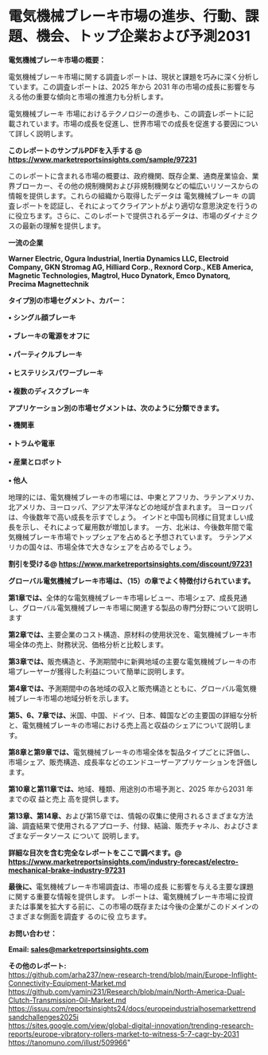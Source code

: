 # 電気機械ブレーキ市場の進歩、行動、課題、機会、トップ企業および予測2031

<strong><b>電気機械ブレーキ市場の概要：</b></strong>

電気機械ブレーキ市場に関する調査レポートは、現状と課題を巧みに深く分析しています。この調査レポートは、2025 年から 2031 年の市場の成長に影響を与える他の重要な傾向と市場の推進力も分析します。

電気機械ブレーキ 市場におけるテクノロジーの進歩も、この調査レポートに記載されています。市場の成長を促進し、世界市場での成長を促進する要因について詳しく説明します。

<strong>このレポートのサンプルPDFを入手する @ <a href=https://www.marketreportsinsights.com/sample/97231>https://www.marketreportsinsights.com/sample/97231</a></strong>

このレポートに含まれる市場の概要は、政府機関、既存企業、通商産業協会、業界ブローカー、その他の規制機関および非規制機関などの幅広いリソースからの情報を提供します。これらの組織から取得したデータは 電気機械ブレーキ の調査レポートを認証し、それによってクライアントがより適切な意思決定を行うのに役立ちます。さらに、このレポートで提供されるデータは、市場のダイナミクスの最新の理解を提供します。

<strong>一流の企業</strong>

<strong><b>Warner Electric, Ogura Industrial, Inertia Dynamics LLC, Electroid Company, GKN Stromag AG, Hilliard Corp., Rexnord Corp., KEB America, Magnetic Technologies, Magtrol, Huco Dynatork, Emco Dynatorq, Precima Magnettechnik</b></strong>

<strong><b>タイプ別の市場セグメント、カバー：</b></strong>

<strong>• シングル顔ブレーキ<br><br>• ブレーキの電源をオフに<br><br>• パーティクルブレーキ<br><br>• ヒステリシスパワーブレーキ<br><br>• 複数のディスクブレーキ</strong>

<strong><b>アプリケーション別の市場セグメントは、次のように分類できます。</b></strong>

<strong>• 機関車<br><br>• トラムや電車<br><br>• 産業とロボット<br><br>• 他人</strong>

 地理的には、電気機械ブレーキの市場には、中東とアフリカ、ラテンアメリカ、北アメリカ、ヨーロッパ、アジア太平洋などの地域が含まれます。 ヨーロッパは、今後数年で高い成長を示すでしょう。 インドと中国も同様に目覚ましい成長を示し、それによって雇用数が増加します。 一方、北米は、今後数年間で電気機械ブレーキ市場でトップシェアを占めると予想されています。 ラテンアメリカの国々は、市場全体で大きなシェアを占めるでしょう。

<strong>割引を受ける@ <a href=https://www.marketreportsinsights.com/discount/97231>https://www.marketreportsinsights.com/discount/97231</a></strong>

<strong><b>グローバル電気機械ブレーキ市場は、（15）の章でよく特徴付けられています。</b></strong>

<strong><b>第</b></strong><strong><b>1章では、</b></strong>全体的な電気機械ブレーキ市場レビュー、市場シェア、成長見通し、グローバル電気機械ブレーキ市場に関連する製品の専門分野について説明します

<strong><b>第2章では、</b></strong>主要企業のコスト構造、原材料の使用状況を、電気機械ブレーキ市場全体の売上、財務状況、価格分析と比較します。

<strong><b>第3章では、</b></strong>販売構造と、予測期間中に新興地域の主要な電気機械ブレーキの市場プレーヤーが獲得した利益について簡単に説明します。

<strong><b>第4章では、</b></strong>予測期間中の各地域の収入と販売構造とともに、グローバル電気機械ブレーキ市場の地域分析を示します。

<strong><b>第5、6、7章では、</b></strong>米国、中国、ドイツ、日本、韓国などの主要国の詳細な分析と、電気機械ブレーキの市場における売上高と収益のシェアについて説明します。

<strong><b>第8章と第9章では、</b></strong>電気機械ブレーキの市場全体を製品タイプごとに評価し、市場シェア、販売構造、成長率などのエンドユーザーアプリケーションを評価します。

<strong><b>第10章と第11章では、</b></strong>地域、種類、用途別の市場予測と、2025 年から2031 年までの収 益と売上 高を提供します。

<strong><b>第13章、第14章、</b></strong>および第15章では、情報の収集に使用されるさまざまな方法論、調査結果で使用されるアプローチ、付録、結論、販売チャネル、およびさまざまなデータソース について 説明します。

<strong>詳細な目次を含む完全なレポートをここで調べます。@ <a href=https://www.marketreportsinsights.com/industry-forecast/electro-mechanical-brake-industry-97231>https://www.marketreportsinsights.com/industry-forecast/electro-mechanical-brake-industry-97231</a></strong>

<strong><b>最後に、</b></strong>電気機械ブレーキ市場調査は、市場の成長 に影響を</a>与える主要な課題に関する重要な情報を提供します。 レポートは、電気機械ブレーキ市場に投資または事業を拡大する前に、この市場の既存または今後の企業がこのドメインのさまざまな側面を調査す るのに役 立ちます。

<strong><b>お問い合わせ：</b></strong>

<strong>Email: </strong><a href=mailto:sales@marketreportsinsights.com><strong>sales@marketreportsinsights.com</strong></a>

<strong>その他のレポート:</strong>
<br>
<a href=https://github.com/arha237/new-research-trend/blob/main/Europe-Inflight-Connectivity-Equipment-Market.md>https://github.com/arha237/new-research-trend/blob/main/Europe-Inflight-Connectivity-Equipment-Market.md</a>
<br>
<a href=https://github.com/yamini231/Research/blob/main/North-America-Dual-Clutch-Transmission-Oil-Market.md>https://github.com/yamini231/Research/blob/main/North-America-Dual-Clutch-Transmission-Oil-Market.md</a>
<br>
<a href=https://issuu.com/reportsinsights24/docs/europeindustrialhosemarkettrendsandchallenges2025i>https://issuu.com/reportsinsights24/docs/europeindustrialhosemarkettrendsandchallenges2025i</a>
<br>
<a href=https://sites.google.com/view/global-digital-innovation/trending-research-reports/europe-vibratory-rollers-market-to-witness-5-7-cagr-by-2031>https://sites.google.com/view/global-digital-innovation/trending-research-reports/europe-vibratory-rollers-market-to-witness-5-7-cagr-by-2031</a>
<br>
<a href=https://tanomuno.com/illust/509966>https://tanomuno.com/illust/509966</a>"
